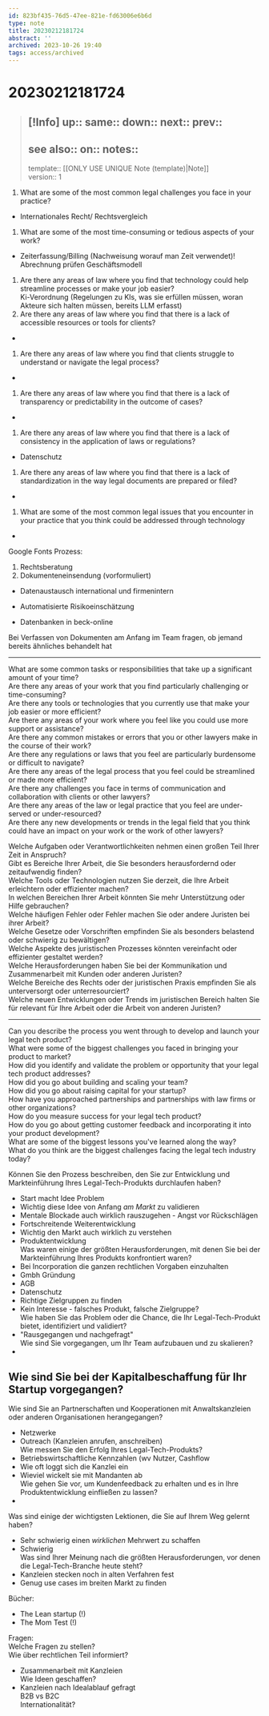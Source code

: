 ```yaml
---
id: 823bf435-76d5-47ee-821e-fd63006e6b6d
type: note
title: 20230212181724
abstract: ''
archived: 2023-10-26 19:40
tags: access/archived
---
```

# 20230212181724
> [!Info]
> up::
> same::
> down::
> next::
> prev::
> ---
> see also::
> on::
> notes::
> ---
> template:: [[ONLY USE UNIQUE Note (template)|Note]]  
> version:: 1

1. What are some of the most common legal challenges you face in your practice?
- Internationales Recht/ Rechtsvergleich
1. What are some of the most time-consuming or tedious aspects of your work?
- Zeiterfassung/Billing (Nachweisung worauf man Zeit verwendet)! Abrechnung prüfen Geschäftsmodell
1. Are there any areas of law where you find that technology could help streamline processes or make your job easier?  
Ki-Verordnung (Regelungen zu KIs, was sie erfüllen müssen, woran Akteure sich halten müssen, bereits LLM erfasst) 
2. Are there any areas of law where you find that there is a lack of accessible resources or tools for clients?
- 
1. Are there any areas of law where you find that clients struggle to understand or navigate the legal process?
- 
1. Are there any areas of law where you find that there is a lack of transparency or predictability in the outcome of cases?
- 
1. Are there any areas of law where you find that there is a lack of consistency in the application of laws or regulations?
- Datenschutz
1. Are there any areas of law where you find that there is a lack of standardization in the way legal documents are prepared or filed?
- 
1. What are some of the most common legal issues that you encounter in your practice that you think could be addressed through technology
-

Google Fonts Prozess:
1. Rechtsberatung
2. Dokumenteneinsendung (vorformuliert)

- Datenaustausch international und firmenintern
- Automatisierte Risikoeinschätzung

- Datenbanken in beck-online

Bei Verfassen von Dokumenten am Anfang im Team fragen, ob jemand bereits ähnliches behandelt hat

---


What are some common tasks or responsibilities that take up a significant amount of your time?  
Are there any areas of your work that you find particularly challenging or time-consuming?  
Are there any tools or technologies that you currently use that make your job easier or more efficient?  
Are there any areas of your work where you feel like you could use more support or assistance?  
Are there any common mistakes or errors that you or other lawyers make in the course of their work?  
Are there any regulations or laws that you feel are particularly burdensome or difficult to navigate?  
Are there any areas of the legal process that you feel could be streamlined or made more efficient?  
Are there any challenges you face in terms of communication and collaboration with clients or other lawyers?  
Are there any areas of the law or legal practice that you feel are under-served or under-resourced?  
Are there any new developments or trends in the legal field that you think could have an impact on your work or the work of other lawyers?

Welche Aufgaben oder Verantwortlichkeiten nehmen einen großen Teil Ihrer Zeit in Anspruch?  
Gibt es Bereiche Ihrer Arbeit, die Sie besonders herausfordernd oder zeitaufwendig finden?  
Welche Tools oder Technologien nutzen Sie derzeit, die Ihre Arbeit erleichtern oder effizienter machen?  
In welchen Bereichen Ihrer Arbeit könnten Sie mehr Unterstützung oder Hilfe gebrauchen?  
Welche häufigen Fehler oder Fehler machen Sie oder andere Juristen bei ihrer Arbeit?  
Welche Gesetze oder Vorschriften empfinden Sie als besonders belastend oder schwierig zu bewältigen?  
Welche Aspekte des juristischen Prozesses könnten vereinfacht oder effizienter gestaltet werden?  
Welche Herausforderungen haben Sie bei der Kommunikation und Zusammenarbeit mit Kunden oder anderen Juristen?  
Welche Bereiche des Rechts oder der juristischen Praxis empfinden Sie als unterversorgt oder unterresourciert?  
Welche neuen Entwicklungen oder Trends im juristischen Bereich halten Sie für relevant für Ihre Arbeit oder die Arbeit von anderen Juristen?

---

Can you describe the process you went through to develop and launch your legal tech product?  
What were some of the biggest challenges you faced in bringing your product to market?  
How did you identify and validate the problem or opportunity that your legal tech product addresses?  
How did you go about building and scaling your team?  
How did you go about raising capital for your startup?  
How have you approached partnerships and partnerships with law firms or other organizations?  
How do you measure success for your legal tech product?  
How do you go about getting customer feedback and incorporating it into your product development?  
What are some of the biggest lessons you've learned along the way?  
What do you think are the biggest challenges facing the legal tech industry today?


Können Sie den Prozess beschreiben, den Sie zur Entwicklung und Markteinführung Ihres Legal-Tech-Produkts durchlaufen haben?
- Start macht Idee Problem
- Wichtig diese Idee von Anfang *am Markt* zu validieren
- Mentale Blockade auch wirklich rauszugehen - Angst vor Rückschlägen
- Fortschreitende Weiterentwicklung
- Wichtig den Markt auch wirklich zu verstehen
- Produktentwicklung  
Was waren einige der größten Herausforderungen, mit denen Sie bei der Markteinführung Ihres Produkts konfrontiert waren?
- Bei Incorporation die ganzen rechtlichen Vorgaben einzuhalten
- Gmbh Gründung
- AGB
- Datenschutz
- Richtige Zielgruppen zu finden
- Kein Interesse - falsches Produkt, falsche Zielgruppe?  
Wie haben Sie das Problem oder die Chance, die Ihr Legal-Tech-Produkt bietet, identifiziert und validiert?
- "Rausgegangen und nachgefragt"  
Wie sind Sie vorgegangen, um Ihr Team aufzubauen und zu skalieren?
- 
Wie sind Sie bei der Kapitalbeschaffung für Ihr Startup vorgegangen?
-
Wie sind Sie an Partnerschaften und Kooperationen mit Anwaltskanzleien oder anderen Organisationen herangegangen?
- Netzwerke
- Outreach (Kanzleien anrufen, anschreiben)  
Wie messen Sie den Erfolg Ihres Legal-Tech-Produkts?
- Betriebswirtschaftliche Kennzahlen (wv Nutzer, Cashflow
- Wie oft loggt sich die Kanzlei ein
- Wieviel wickelt sie mit Mandanten ab  
Wie gehen Sie vor, um Kundenfeedback zu erhalten und es in Ihre Produktentwicklung einfließen zu lassen?
- 
Was sind einige der wichtigsten Lektionen, die Sie auf Ihrem Weg gelernt haben?
- Sehr schwierig einen *wirklichen* Mehrwert zu schaffen
- Schwierig  
Was sind Ihrer Meinung nach die größten Herausforderungen, vor denen die Legal-Tech-Branche heute steht?
- Kanzleien stecken noch in alten Verfahren fest
- Genug use cases im breiten Markt zu finden


Bücher:
- The Lean startup (!)
- The Mom Test (!)

Fragen:  
Welche Fragen zu stellen?  
Wie über rechtlichen Teil informiert?
- Zusammenarbeit mit Kanzleien  
Wie Ideen geschaffen?
- Kanzleien nach Idealablauf gefragt  
B2B vs B2C  
Internationalität?
